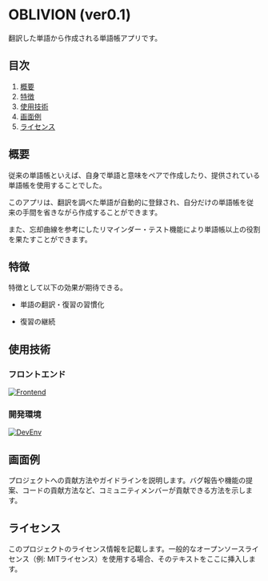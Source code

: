 # OBLIVION (ver0.1)

翻訳した単語から作成される単語帳アプリです。

## 目次

1. [概要](#概要)
2. [特徴](#特徴)
3. [使用技術](#使用技術)
4. [画面例](#画面例)
5. [ライセンス](#ライセンス)


## 概要

従来の単語帳といえば、自身で単語と意味をペアで作成したり、提供されている単語帳を使用することでした。

このアプリは、翻訳を調べた単語が自動的に登録され、自分だけの単語帳を従来の手間を省きながら作成することができます。

また、忘却曲線を参考にしたリマインダー・テスト機能により単語帳以上の役割を果たすことができます。

## 特徴

特徴として以下の効果が期待できる。

- 単語の翻訳・復習の習慣化

- 復習の継続

## 使用技術

### フロントエンド

[![Frontend](https://skillicons.dev/icons?i=react,html,css)](https://skillicons.dev)

### 開発環境

[![DevEnv](https://skillicons.dev/icons?i=vscode,discord,figma,firebase,github)](https://skillicons.dev)


## 画面例

プロジェクトへの貢献方法やガイドラインを説明します。バグ報告や機能の提案、コードの貢献方法など、コミュニティメンバーが貢献できる方法を示します。

## ライセンス

このプロジェクトのライセンス情報を記載します。一般的なオープンソースライセンス（例: MITライセンス）を使用する場合、そのテキストをここに挿入します。
